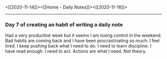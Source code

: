 <[[2020-11-14]]><[[Home - Daily Notes]]><[[2020-11-16]]>

---

### Day 7 of creating an habit of writing a daily note

Had a very productive week but it seems I am losing control in the weekend. Bad habits are coming back and I have been procrastinating so much. I feel tired. I keep pushing back what I need to do. I need to learn discipline. I have read enough. I need to act. Actions are what I need. Not theory.